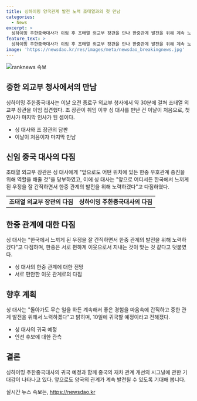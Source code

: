 ```yaml
---
title: 싱하이밍 양국관계 발전 노력 조태열과의 첫 만남
categories:
  - News
excerpt: >
  싱하이밍 주한중국대사가 이임 후 조태열 외교부 장관을 만나 한중관계 발전을 위해 계속 노력하겠다고 밝혔다. 조 장관도 싱 대사의 수고를 기리며 앞으로도 한중 우호관계 증진을 위해 노력할 것이라고 당부했다. 싱 대사는 한국에서 느끼게 된 우정을 간직하며 중한 관계 발전을 약속하고, 한중은 서로 편하게 지내는 것이 맞다고 언급했다. 이에 사람들의 이목을 끌 것으로 기대된다.
feature_text: >
  싱하이밍 주한중국대사가 이임 후 조태열 외교부 장관을 만나 한중관계 발전을 위해 계속 노력하겠다고 밝혔다. 조 장관도 싱 대사의 수고를 기리며 앞으로도 한중 우호관계 증진을 위해 노력할 것이라고 당부했다. 싱 대사는 한국에서 느끼게 된 우정을 간직하며 중한 관계 발전을 약속하고, 한중은 서로 편하게 지내는 것이 맞다고 언급했다. 이에 사람들의 이목을 끌 것으로 기대된다.
image: 'https://newsdao.kr/res/images/meta/newsdao_breakingnews.jpg'
---
```


<p><img src="https://newsdao.kr/res/images/meta/newsdao_breakingnews.jpg" alt="ranknews 속보" /></p>

<h2 data-ke-size="size26">중한 외교부 청사에서의 만남</h2>

<p data-ke-size="size16">싱하이밍 주한중국대사는 이날 오전 종로구 외교부 청사에서 약 30분에 걸쳐 조태열 외교부 장관을 이임 접견했다. 조 장관이 취임 이후 싱 대사를 만난 건 이날이 처음으로, 첫 인사가 마지막 인사가 된 셈이다.</p>

<ul>
<li>싱 대사와 조 장관의 담판</li>
<li>이날이 처음이자 마지막 만남</li>
</ul>

<h2 data-ke-size="size26">신임 중국 대사의 다짐</h2>

<p data-ke-size="size16">조태열 외교부 장관은 싱 대사에게 "앞으로도 어떤 위치에 있든 한중 우호관계 증진을 위해 역할을 해줄 것"을 당부하였고, 이에 싱 대사는 "앞으로 어디서든 한국에서 느끼게 된 우정을 잘 간직하면서 한중 관계의 발전을 위해 노력하겠다"고 다짐하였다.</p>

<table>
<tr>
<td style="text-align: center; height: 17px;"><b>조태열 외교부 장관의 다짐</b></td>
<td style="text-align: center; height: 17px;"><b>싱하이밍 주한중국대사의 다짐</b></td>
</tr>
</table>

<h2 data-ke-size="size26">한중 관계에 대한 다짐</h2>

<p data-ke-size="size16">싱 대사는 "한국에서 느끼게 된 우정을 잘 간직하면서 한중 관계의 발전을 위해 노력하겠다"고 다짐하며, 한중은 서로 편하게 이웃으로서 지내는 것이 맞는 것 같다고 덧붙였다.</p>

<ul>
<li>싱 대사의 한중 관계에 대한 전망</li>
<li>서로 편안한 이웃 관계로의 다짐</li>
</ul>

<h2 data-ke-size="size26">향후 계획</h2>

<p data-ke-size="size16">싱 대사는 "돌아가도 무슨 일을 하든 계속해서 좋은 경험을 마음속에 간직하고 중한 관계 발전을 위해서 노력하겠다"고 밝히며, 10일에 귀국할 예정이라고 전해졌다.</p>

<ul>
<li>싱 대사의 귀국 예정</li>
<li>인선 후보에 대한 관측</li>
</ul>

<h2 data-ke-size="size26">결론</h2>

<p data-ke-size="size16">싱하이밍 주한중국대사의 귀국 예정과 함께 중국의 재차 관계 개선의 시그널에 관한 기대감이 나타나고 있다. 앞으로도 양국의 관계가 계속 발전될 수 있도록 기대해 봅니다.</p>

<p data-ke-size="size16"></p>
실시간 뉴스 속보는, <a href="https://newsdao.kr" rel="dofollow">https://newsdao.kr</a>


